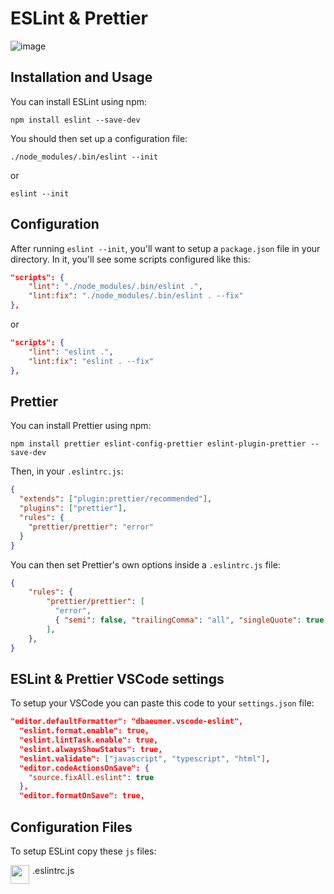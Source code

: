 # ESLint & Prettier

![image](https://user-images.githubusercontent.com/71899777/121804013-0b9ee980-cc3c-11eb-86f6-3547fcfe0397.png)

## Installation and Usage

You can install ESLint using npm:

```
npm install eslint --save-dev
```

You should then set up a configuration file:

```
./node_modules/.bin/eslint --init
```

or

```
eslint --init
```

## Configuration

After running `eslint --init`, you'll want to setup a `package.json` file in your directory. In it, you'll see some scripts configured like this:

```json
"scripts": {
    "lint": "./node_modules/.bin/eslint .",
    "lint:fix": "./node_modules/.bin/eslint . --fix"
},
```

or

```json
"scripts": {
    "lint": "eslint .",
    "lint:fix": "eslint . --fix"
},
```

## Prettier

You can install Prettier using npm:

```
npm install prettier eslint-config-prettier eslint-plugin-prettier --save-dev
```

Then, in your `.eslintrc.js`:

```json
{
  "extends": ["plugin:prettier/recommended"],
  "plugins": ["prettier"],
  "rules": {
    "prettier/prettier": "error"
  }
}
```

You can then set Prettier's own options inside a `.eslintrc.js` file:

```json
{
    "rules": {
        "prettier/prettier": [
          "error",
          { "semi": false, "trailingComma": "all", "singleQuote": true },
        ],
    },
}
```

## ESLint & Prettier VSCode settings

To setup your VSCode you can paste this code to your `settings.json` file:

```json
"editor.defaultFormatter": "dbaeumer.vscode-eslint",
  "eslint.format.enable": true,
  "eslint.lintTask.enable": true,
  "eslint.alwaysShowStatus": true,
  "eslint.validate": ["javascript", "typescript", "html"],
  "editor.codeActionsOnSave": {
    "source.fixAll.eslint": true
  },
  "editor.formatOnSave": true,
```

## Configuration Files

To setup ESLint copy these `js` files:

<div style="display:flex"><img src="https://d33wubrfki0l68.cloudfront.net/204482ca413433c80cd14fe369e2181dd97a2a40/092e2/assets/img/logo.svg" style="width:30px; margin-right:5px"/>.eslintrc.js</div>
